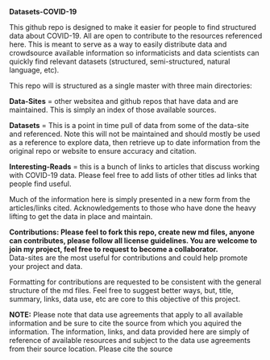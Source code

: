 **Datasets-COVID-19** <br />

This github repo is designed to make it easier for people to find structured data about COVID-19. All are open to contribute to the resources referenced here. This is meant to serve as a way to easily distribute data and crowdsource available information so informaticists and data scientists can quickly find relevant datasets (structured, semi-structured, natural language, etc).<br />

This repo will is structured as a single master with three main directories: <br />

**Data-Sites** = other websitea and github repos that have data and are maintained. This is simply an index of those available sources.<br />

**Datasets** = This is a point in time pull of data from some of the data-site and referenced. Note this will not be maintained and should mostly be used as a reference to explore data, then retrieve up to date information from the original repo or website to ensure accuracy and citation.<br />

**Interesting-Reads** = this is a bunch of links to articles that discuss working with COVID-19 data. Please feel free to add lists of other titles ad links that people find useful.<br />

Much of the information here is simply presented in a new form from the articles/links cited. Acknowledgements to those who have done the heavy lifting to get the data in place and maintain. <br />

**Contributions: Please feel to fork this repo, create new md files, anyone can contributes, please follow all license guidelines. You are welcome to join my project, feel free to request to become a collaborator.**<br /> Data-sites are the most useful for contributions and could help promote your project and data.

Formatting for contributions are requested to be consistent with the general structure of the md files. Feel free to suggest better ways, but, title, summary, links, data use, etc are core to this objective of this project.<br />

**NOTE:** Please note that data use agreements that apply to all available information and be sure to cite the source from which you aquired the information. The information, links, and data provided here are simply of reference of available resources and subject to the data use agreements from their source location. Please cite the source  
